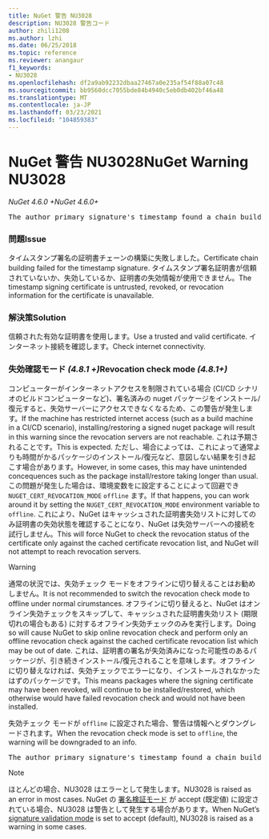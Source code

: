 ```yaml
---
title: NuGet 警告 NU3028
description: NU3028 警告コード
author: zhili1208
ms.author: lzhi
ms.date: 06/25/2018
ms.topic: reference
ms.reviewer: anangaur
f1_keywords:
- NU3028
ms.openlocfilehash: df2a9ab92232dbaa27467a0e235af54f88a07c48
ms.sourcegitcommit: bb9560dcc7055bde84b4940c5eb0db402bf46a48
ms.translationtype: MT
ms.contentlocale: ja-JP
ms.lasthandoff: 03/23/2021
ms.locfileid: "104859383"
---
```

# <a name="nuget-warning-nu3028"></a><span data-ttu-id="d1672-103">NuGet 警告 NU3028</span><span class="sxs-lookup"><span data-stu-id="d1672-103">NuGet Warning NU3028</span></span>

<span data-ttu-id="d1672-104">*NuGet 4.6.0 +*</span><span class="sxs-lookup"><span data-stu-id="d1672-104">*NuGet 4.6.0+*</span></span>

<pre>The author primary signature's timestamp found a chain building issue: The revocation function was unable to check revocation because the revocation server could not be reached. For more information, visit https://aka.ms/certificateRevocationMode</pre>

### <a name="issue"></a><span data-ttu-id="d1672-105">問題</span><span class="sxs-lookup"><span data-stu-id="d1672-105">Issue</span></span>
<span data-ttu-id="d1672-106">タイムスタンプ署名の証明書チェーンの構築に失敗しました。</span><span class="sxs-lookup"><span data-stu-id="d1672-106">Certificate chain building failed for the timestamp signature.</span></span> <span data-ttu-id="d1672-107">タイムスタンプ署名証明書が信頼されていないか、失効しているか、証明書の失効情報が使用できません。</span><span class="sxs-lookup"><span data-stu-id="d1672-107">The timestamp signing certificate is untrusted, revoked, or revocation information for the certificate is unavailable.</span></span>

### <a name="solution"></a><span data-ttu-id="d1672-108">解決策</span><span class="sxs-lookup"><span data-stu-id="d1672-108">Solution</span></span>
<span data-ttu-id="d1672-109">信頼された有効な証明書を使用します。</span><span class="sxs-lookup"><span data-stu-id="d1672-109">Use a trusted and valid certificate.</span></span> <span data-ttu-id="d1672-110">インターネット接続を確認します。</span><span class="sxs-lookup"><span data-stu-id="d1672-110">Check internet connectivity.</span></span>

### <a name="revocation-check-mode-481"></a><span data-ttu-id="d1672-111">失効確認モード *(4.8.1 +)*</span><span class="sxs-lookup"><span data-stu-id="d1672-111">Revocation check mode *(4.8.1+)*</span></span>
<span data-ttu-id="d1672-112">コンピューターがインターネットアクセスを制限されている場合 (CI/CD シナリオのビルドコンピューターなど)、署名済みの nuget パッケージをインストール/復元すると、失効サーバーにアクセスできなくなるため、この警告が発生します。</span><span class="sxs-lookup"><span data-stu-id="d1672-112">If the machine has restricted internet access (such as a build machine in a CI/CD scenario), installing/restoring a signed nuget package will result in this warning since the revocation servers are not reachable.</span></span> <span data-ttu-id="d1672-113">これは予期されることです。</span><span class="sxs-lookup"><span data-stu-id="d1672-113">This is expected.</span></span>
<span data-ttu-id="d1672-114">ただし、場合によっては、これによって通常よりも時間がかるパッケージのインストール/復元など、意図しない結果を引き起こす場合があります。</span><span class="sxs-lookup"><span data-stu-id="d1672-114">However, in some cases, this may have unintended concequences such as the package install/restore taking longer than usual.</span></span> <span data-ttu-id="d1672-115">この問題が発生した場合は、環境変数をに設定することによって回避でき `NUGET_CERT_REVOCATION_MODE` `offline` ます。</span><span class="sxs-lookup"><span data-stu-id="d1672-115">If that happens, you can work around it by setting the `NUGET_CERT_REVOCATION_MODE` environment variable to `offline`.</span></span> <span data-ttu-id="d1672-116">これにより、NuGet はキャッシュされた証明書失効リストに対してのみ証明書の失効状態を確認することになり、NuGet は失効サーバーへの接続を試行しません。</span><span class="sxs-lookup"><span data-stu-id="d1672-116">This will force NuGet to check the revocation status of the certificate only against the cached certificate revocation list, and NuGet will not attempt to reach revocation servers.</span></span>

> [!Warning]
> <span data-ttu-id="d1672-117">通常の状況では、失効チェック モードをオフラインに切り替えることはお勧めしません。</span><span class="sxs-lookup"><span data-stu-id="d1672-117">It is not recommended to switch the revocation check mode to offline under normal cirumstances.</span></span> <span data-ttu-id="d1672-118">オフラインに切り替えると、NuGet はオンライン失効チェックをスキップして、キャッシュされた証明書失効リスト (期限切れの場合もある) に対するオフライン失効チェックのみを実行します。</span><span class="sxs-lookup"><span data-stu-id="d1672-118">Doing so will cause NuGet to skip online revocation check and perform only an offline revocation check against the cached certificate revocation list which may be out of date.</span></span> <span data-ttu-id="d1672-119">これは、証明書の署名が失効済みになった可能性のあるパッケージが、引き続きインストール/復元されることを意味します。オフラインに切り替えなければ、失効チェックでエラーになり、インストールされなかったはずのパッケージです。</span><span class="sxs-lookup"><span data-stu-id="d1672-119">This means packages where the signing certificate may have been revoked, will continue to be installed/restored, which otherwise would have failed revocation check and would not have been installed.</span></span>

<span data-ttu-id="d1672-120">失効チェック モードが `offline` に設定された場合、警告は情報へとダウングレードされます。</span><span class="sxs-lookup"><span data-stu-id="d1672-120">When the revocation check mode is set to `offline`, the warning will be downgraded to an info.</span></span>

<pre>The author primary signature's timestamp found a chain building issue: The revocation function was unable to check revocation because the certificate is not available in the cached certificate revocation list and NUGET_CERT_REVOCATION_MODE environment variable has been set to offline. For more information, visit https://aka.ms/certificateRevocationMode.</pre>

> [!Note]
> <span data-ttu-id="d1672-121">ほとんどの場合、NU3028 はエラーとして発生します。</span><span class="sxs-lookup"><span data-stu-id="d1672-121">NU3028 is raised as an error in most cases.</span></span> <span data-ttu-id="d1672-122">NuGet の [署名検証モード](../../consume-packages/installing-signed-packages.md#configure-package-signature-requirements) が accept (既定値) に設定されている場合、NU3028 は警告として発生する場合があります。</span><span class="sxs-lookup"><span data-stu-id="d1672-122">When NuGet’s [signature validation mode](../../consume-packages/installing-signed-packages.md#configure-package-signature-requirements) is set to accept (default), NU3028 is raised as a warning in some cases.</span></span>
